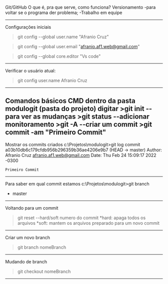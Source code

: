 Git/GitHub
O que é, pra que serve, como funciona?
Versionamento
-para voltar se o programa der problema;
-Trabalho em equipe

--------------------------------------------------------------------------------
Configurações iniciais
>git config --global user.name "Afranio Cruz"

>git config --global user.email "afranio.af1.web@gmail.com"

>git config --global core.editor "Vs code"

----------------------------------------------------------------------------------
Verificar o usuário atual:

>git config user.name
Afranio Cruz
----------------------------------------------------------------------------------
Comandos básicos CMD
dentro da pasta modulogit (pasta do projeto) digitar >git init
--para ver as mudanças >git status
--adicionar monitoramento >git -A
--criar um commit >git commit -am "Primeiro Commit"
----------------------------------------------------------------------------------
Mostrar os commits criados
c:\Projetos\modulogit>git log
commit a03b10db6c179cfdb956b296359b36ae4206e9b7 (HEAD -> master)
Author: Afranio Cruz <afranio.af1.web@gmail.com>
Date:   Thu Feb 24 15:09:17 2022 -0300

    Primeiro Commit
---------------------------------------------------------------------------------
Para saber em qual commit estamos
c:\Projetos\modulogit>git branch
* master
----------------------------------------------------------------------------------
Voltando para um commit 
> git reset --hard/soft numero do commit
*hard: apaga todos os arquivos
*soft: mantem os arquivos preparado para um novo commit
----------------------------------------------------------------------------------
Criar um novo branch
>git branch nomeBranch
----------------------------------------------------------------------------------
Mudando de branch
>git checkout nomeBranch
----------------------------------------------------------------------------------


